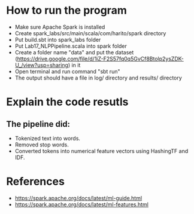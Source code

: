 # How to run the program
- Make sure Apache Spark is installed
- Create spark_labs/src/main/scala/com/harito/spark directory
- Put build.sbt into spark_labs folder
- Put Lab17_NLPPipeline.scala into spark folder
- Create a folder name "data" and put the dataset (https://drive.google.com/file/d/1iZ-F2S57fq0q5GvCf8Btolp2ysZDK-U_/view?usp=sharing) in it
- Open terminal and run command "sbt run"
- The output should have a file in log/ directory and results/ directory

# Explain the code resutls
## The pipeline did:
- Tokenized text into words.
- Removed stop words.
- Converted tokens into numerical feature vectors using HashingTF and IDF.

# References
- https://spark.apache.org/docs/latest/ml-guide.html
- https://spark.apache.org/docs/latest/ml-features.html

